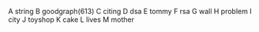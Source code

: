 A string
B goodgraph(613)
C citing
D dsa
E tommy
F rsa
G wall
H problem
I city
J toyshop
K cake
L lives
M mother

